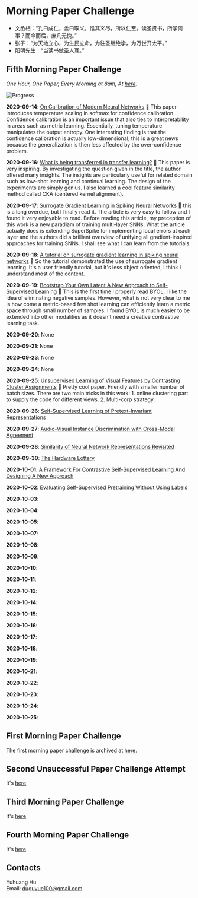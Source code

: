 # Morning Paper Challenge

+ 文丞相：“孔曰成仁，孟曰取义，惟其义尽，所以仁至。读圣贤书，所学何事？而今而后，庶几无愧。”
+ 张子：“为天地立心，为生民立命，为往圣继绝学，为万世开太平。”
+ 阳明先生：“当读书做圣人耳。”

## Fifth Morning Paper Challenge

_One Hour, One Paper, Every Morning at 8am, At [here](https://www.google.ch/maps/place/%22Monte+Diggelmann%22+-+vantage+point+in+Irchelpark/@47.3933675,8.5491733,118m/data=!3m1!1e3!4m5!3m4!1s0x0:0x2cb79f95aa652fc3!8m2!3d47.3932358!4d8.5495728?hl=en)._

![Progress](https://progress-bar.dev/9/?scale=36&title=MPC&width=360&suffix=)

__2020-09-14__: [On Calibration of Modern Neural Networks](https://arxiv.org/pdf/1706.04599.pdf) :tada: This paper introduces temperature scaling in softmax for confidence calibration. Confidence calibration is an important issue that also ties to interpretability in areas such as metric learning. Essentially, tuning temperature manipulates the output entropy. One interesting finding is that the confidence calibration is actually low-dimensional, this is a great news because the generalization is then less affected by the over-confidence problem.

__2020-09-16__: [What is being transferred in transfer learning?](https://arxiv.org/pdf/2008.11687.pdf) :tada: This paper is very inspiring. By investigating the question given in the title, the author offered many insights. The insights are particularly useful for related domain such as low-shot learning and continual learning. The design of the experiments are simply genius. I also learned a cool feature similarity method called CKA (centered kernel alignment).

__2020-09-17__: [Surrogate Gradient Learning in Spiking Neural Networks](https://arxiv.org/pdf/1901.09948.pdf) :tada: this is a long overdue, but I finally read it. The article is very easy to follow and I found it very enjoyable to read. Before reading this article, my preception of this work is a new paradiam of training multi-layer SNNs. What the article actually does is extending SuperSpike for implementing local errors at each layer and the authors did a brilliant overview of unifying all gradient-inspired approaches for training SNNs. I shall see what I can learn from the tutorials. 

__2020-09-18__: [A tutorial on surrogate gradient learning in spiking neural networks](https://github.com/fzenke/spytorch) :tada: So the tutorial demonstrated the use of surrogate gradient learning. It's a user friendly tutorial, but it's less object oriented, I think I understand most of the content.

__2020-09-19__: [Bootstrap Your Own Latent A New Approach to Self-Supervised Learning](https://arxiv.org/pdf/2006.07733.pdf) :tada: This is the first time I properly read BYOL. I like the idea of eliminating negative samples. However, what is not very clear to me is how come a metric-based few shot learning can efficiently learn a metric space through small number of samples. I found BYOL is much easier to be extended into other modalities as it doesn't need a creative contrastive learning task.

__2020-09-20__: None

__2020-09-21__: None

__2020-09-23__: None

__2020-09-24__: None

__2020-09-25__: [Unsupervised Learning of Visual Features by Contrasting Cluster Assignments](https://arxiv.org/pdf/2006.09882.pdf) :tada: Pretty cool paper. Friendly with smaller number of batch sizes. There are two main tricks in this work: 1. online clustering part to supply the code for different views. 2. Multi-corp strategy.

__2020-09-26__: [Self-Supervised Learning of Pretext-Invariant Representations](https://arxiv.org/pdf/1912.01991.pdf)

__2020-09-27__: [Audio-Visual Instance Discrimination with Cross-Modal Agreement](https://arxiv.org/pdf/2004.12943.pdf)

__2020-09-28__: [Similarity of Neural Network Representations Revisited](http://proceedings.mlr.press/v97/kornblith19a/kornblith19a.pdf)

__2020-09-30__: [The Hardware Lottery](https://arxiv.org/pdf/2009.06489.pdf)

__2020-10-01__: [A Framework For Contrastive Self-Supervised Learning And Designing A New Approach](https://arxiv.org/pdf/2009.00104.pdf)

__2020-10-02__: [Evaluating Self-Supervised Pretraining Without Using Labels](https://arxiv.org/pdf/2009.07724.pdf)

__2020-10-03__: 

__2020-10-04__: 

__2020-10-05__: 

__2020-10-07__: 

__2020-10-08__: 

__2020-10-09__: 

__2020-10-10__: 

__2020-10-11__: 

__2020-10-12__: 

__2020-10-14__: 

__2020-10-15__: 

__2020-10-16__: 

__2020-10-17__: 

__2020-10-18__: 

__2020-10-19__: 

__2020-10-21__: 

__2020-10-22__: 

__2020-10-23__: 

__2020-10-24__: 

__2020-10-25__: 


## First Morning Paper Challenge

The first morning paper challenge is archived at [here](./first-challenge.md).

## Second Unsuccessful Paper Challenge Attempt

It's [here](./second-unsuccessful-attempt.md)

## Third Morning Paper Challenge

It's [here](./third-challenge.md)

## Fourth Morning Paper Challenge

It's [here](./fourth-challenge.md)

## Contacts

Yuhuang Hu  
Email: duguyue100@gmail.com
